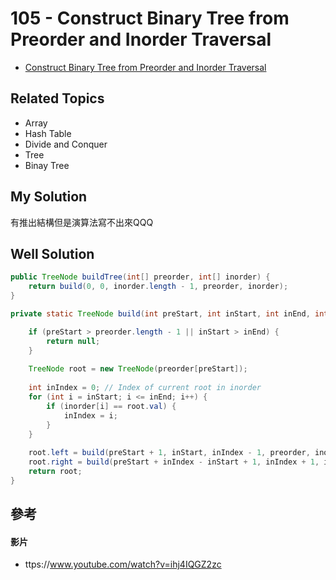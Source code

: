 # 105 - Construct Binary Tree from Preorder and Inorder Traversal

* [Construct Binary Tree from Preorder and Inorder Traversal](https://leetcode.com/problems/construct-binary-tree-from-preorder-and-inorder-traversal/)

## Related Topics
* Array 
* Hash Table
* Divide and Conquer
* Tree
* Binay Tree

## My Solution
有推出結構但是演算法寫不出來QQQ

## Well Solution
```java
public TreeNode buildTree(int[] preorder, int[] inorder) {
    return build(0, 0, inorder.length - 1, preorder, inorder);
}

private static TreeNode build(int preStart, int inStart, int inEnd, int[] preorder, int[] inorder) {

    if (preStart > preorder.length - 1 || inStart > inEnd) {
        return null;
    }
    
    TreeNode root = new TreeNode(preorder[preStart]);
    
    int inIndex = 0; // Index of current root in inorder
    for (int i = inStart; i <= inEnd; i++) {
        if (inorder[i] == root.val) {
            inIndex = i;
        }
    }
    
    root.left = build(preStart + 1, inStart, inIndex - 1, preorder, inorder);
    root.right = build(preStart + inIndex - inStart + 1, inIndex + 1, inEnd, preorder, inorder);
    return root;
}
```

## 參考

#### 影片
* ttps://www.youtube.com/watch?v=ihj4IQGZ2zc